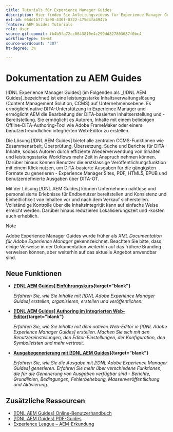 ```yaml
---
title: Tutorials für Experience Manager Guides
description: Hier finden Sie Anleitungsvideos für Experience Manager Guides (früher XML Documentation für Adobe Experience Manager). Erfahren Sie mehr über native DITA-Unterstützung und strukturiertes Authoring in Experience Manager.
exl-id: 06dd1b77-1a98-430f-8322-475d4fa4947b
feature: AEM Guides Tutorials
role: User
source-git-commit: fb4b5fa72cc0643810e4c299dd827803687f0bc4
workflow-type: tm+mt
source-wordcount: '307'
ht-degree: 3%

---
```


# Dokumentation zu AEM Guides

[!DNL Experience Manager Guides] (im Folgenden als _[!DNL AEM Guides]_bezeichnet) ist eine leistungsstarke Inhaltsverwaltungslösung (Content Management Solution, CCMS) auf Unternehmensebene. Es ermöglicht native DITA-Unterstützung in Experience Manager und ermöglicht AEM die Bearbeitung der DITA-basierten Inhaltserstellung und -Bereitstellung. Sie ermöglicht es Autoren, Inhalte mit einem beliebigen Offline-DITA-Authoring-Tool wie Adobe FrameMaker oder einem benutzerfreundlichen integrierten Web-Editor zu erstellen.

Die Lösung [!DNL AEM Guides] bietet alle zentralen CCMS-Funktionen wie Zusammenarbeit, Überprüfung, Übersetzung, Suche und Berichte für DITA-Inhalte, sodass Autoren durch effiziente Wiederverwendung von Inhalten und leistungsstarke Workflows mehr Zeit in Anspruch nehmen können. Darüber hinaus können Benutzer die erstklassige Veröffentlichungsfunktion mit einem Klick nutzen, um DITA-basierte Ausgaben für die gängigsten Formate zu generieren - Experience Manager Sites, PDF, HTML5, EPUB und benutzerdefinierte Ausgaben über DITA-OT.

Mit der Lösung [!DNL AEM Guides] können Unternehmen nahtlose und personalisierte Erlebnisse für Endbenutzer bereitstellen und Konsistenz und Einheitlichkeit von Inhalten vor und nach dem Verkauf sicherstellen. Vollständige Kontrolle über die Inhaltsintegrität kann auf einfache Weise erreicht werden. Darüber hinaus reduzieren Lokalisierungszeit und -kosten auch erheblich.

>[!NOTE]
> 
> Adobe Experience Manager Guides wurde früher als _XML Documentation für Adobe Experience Manager_ gekennzeichnet. Beachten Sie bitte, dass einige Verweise in der Dokumentation weiterhin auf das frühere Branding verweisen können, aber weiterhin auf das aktuelle Angebot anwendbar sind.

## Neue Funktionen

* **[[!DNL AEM Guides] Einführungskurs](https://experienceleague.adobe.com/docs/experience-manager-guides-learn/videos/getting-started/overview.html){target="blank"}**

  _Erfahren Sie, wie Sie Inhalte mit [!DNL Adobe Experience Manager Guides] erstellen, organisieren, erstellen und veröffentlichen._

* **[[!DNL AEM Guides] Authoring im integrierten Web-Editor](https://experienceleague.adobe.com/docs/experience-manager-guides-learn/videos/advanced-user-guide/overview.html){target="blank"}**

  _Erfahren Sie, wie Sie Inhalte mit dem nativen Web-Editor in [!DNL Adobe Experience Manager Guides] erstellen. Machen Sie sich mit den Benutzereinstellungen, den Editor-Einstellungen, der Konfiguration, den Symbolleisten und mehr vertraut._

* **[Ausgabegenerierung mit  [!DNL AEM Guides]](https://experienceleague.adobe.com/docs/experience-manager-guides-learn/videos/output-generation/overview.html){target="blank"}**

  _Erfahren Sie, wie Sie die Ausgabe mit [!DNL Adobe Experience Manager Guides] generieren. Erfahren Sie mehr über verschiedene Funktionen, die für die Generierung von Ausgaben verfügbar sind - Berichte, Grundlinien, Bedingungen, Fehlerbehebung, Massenveröffentlichung und Aktivierung._

<!--

Dummy links cause validation to fail

## Staff Picks

<table>
<tr>
  <td>
    <a href="#">
      <img alt="400 x 225px" src="myimage.png" />
    </a>
    <div>
      <a href="#">
    <strong>Enablement Content 1</strong>
    </a>
    </div>
    <p>
    <em>A brief description of enablement content.</em>
    <p>
  </td>
   <td>
    <a href="#">
      <img alt="400 x 225px" src="myimage.png" />
    </a>
    <div>
      <a href="#">
    <strong>Enablement Content 1</strong>
    </a>
    </div>
    <p>
    <em>A brief description of enablement content.</em>
    <p>
  </td>
  <td>
    <a href="#">
      <img alt="400 x 225px" src="myimage.png" />
    </a>
    <div>
      <a href="#">
    <strong>Enablement Content 1</strong>
    </a>
    </div>
    <p>
    <em>A brief description of enablement content.</em>
    <p>
  </td>
</tr>
</table>

-->

## Zusätzliche Ressourcen

* [[!DNL AEM Guides] Online-Benutzerhandbuch](https://help.adobe.com/en_US/xml-documentation-for-adobe-experience-manager/index.html)
* [[!DNL AEM Guides] PDF-Guides](https://helpx.adobe.com/support/xml-documentation-for-experience-manager.html)
* [Experience League – AEM-Erkundung](https://experienceleague.adobe.com/?lang=de#recommended/solutions/experience-manager)

